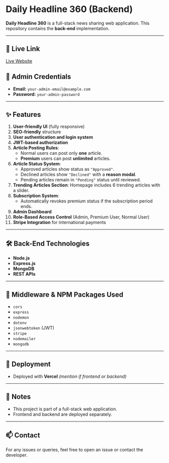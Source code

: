 # Daily Headline 360 (Backend)

**Daily Headline 360** is a full-stack news sharing web application. This repository contains the **back-end** implementation.

---

## 🔗 Live Link
[Live Website](https://daily-headline-360.netlify.app/)

## 🔐 Admin Credentials
- **Email:** `your-admin-email@example.com`
- **Password:** `your-admin-password`

---

## ✨ Features

1. **User-friendly UI** (fully responsive)
2. **SEO-friendly** structure
3. **User authentication and login system**
4. **JWT-based authorization**
5. **Article Posting Rules**:
   - Normal users can post only **one** article.
   - **Premium** users can post **unlimited** articles.
6. **Article Status System**:
   - Approved articles show status as `"Approved"`.
   - Declined articles show `"Declined"` with a **reason modal**.
   - Pending articles remain in `"Pending"` status until reviewed.
7. **Trending Articles Section**: Homepage includes 6 trending articles with a slider.
8. **Subscription System**:
   - Automatically revokes premium status if the subscription period ends.
9. **Admin Dashboard**
10. **Role-Based Access Control** (Admin, Premium User, Normal User)
11. **Stripe Integration** for international payments

---

## 🛠️ Back-End Technologies

- **Node.js**
- **Express.js**
- **MongoDB**
- **REST APIs**

---

## 🧩 Middleware & NPM Packages Used

- `cors`
- `express`
- `nodemon`
- `dotenv`
- `jsonwebtoken` (JWT)
- `stripe`
- `nodemailer`
- `mongodb`

---

## 🚀 Deployment

- Deployed with **Vercel** *(mention if frontend or backend)*

---

## 📌 Notes

- This project is part of a full-stack web application.
- Frontend and backend are deployed separately.

---

## 📫 Contact

For any issues or queries, feel free to open an issue or contact the developer.



